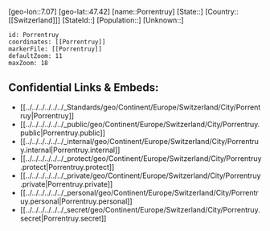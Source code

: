 ﻿---
location: [47.42,7.07]
mapzoom: [7,12] 
mapmarker: city 
type: City
tags:
- geo/City


SpocWebEntityId: 33469
isDeleted: false
confidential: public

---
[geo-lon::7.07]
[geo-lat::47.42]
[name::Porrentruy]
[State::]
[Country::[[Switzerland]]]
[StateId::]
[Population::]
[Unknown::]


```leaflet
id: Porrentruy
coordinates: [[Porrentruy]]
markerFile: [[Porrentruy]]
defaultZoom: 11 
maxZoom: 18
```


## Confidential Links & Embeds: 
- [[../../../../../../_Standards/geo/Continent/Europe/Switzerland/City/Porrentruy|Porrentruy]] 
- [[../../../../../../_public/geo/Continent/Europe/Switzerland/City/Porrentruy.public|Porrentruy.public]] 
- [[../../../../../../_internal/geo/Continent/Europe/Switzerland/City/Porrentruy.internal|Porrentruy.internal]] 
- [[../../../../../../_protect/geo/Continent/Europe/Switzerland/City/Porrentruy.protect|Porrentruy.protect]] 
- [[../../../../../../_private/geo/Continent/Europe/Switzerland/City/Porrentruy.private|Porrentruy.private]] 
- [[../../../../../../_personal/geo/Continent/Europe/Switzerland/City/Porrentruy.personal|Porrentruy.personal]] 
- [[../../../../../../_secret/geo/Continent/Europe/Switzerland/City/Porrentruy.secret|Porrentruy.secret]] 
